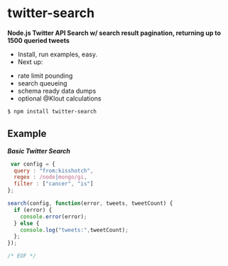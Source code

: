 
twitter-search
==============

**Node.js Twitter API Search w/ search result pagination, returning up to 1500 queried tweets**

  * Install, run examples, easy.
  * Next up: 
  - rate limit pounding 
  - search queueing
  - schema ready data dumps
  - optional @Klout calculations

```bash
$ npm install twitter-search
```

## Example ##

***Basic Twitter Search***

```javascript
 var config = {
  query : "from:kisshotch",
  regex : /node|mongo/gi,
  filter : ["cancer", "is"]
};

search(config, function(error, tweets, tweetCount) {
  if (error) {
    console.error(error);
  } else {
    console.log("tweets:",tweetCount);
  };
});

/* EOF */
```
